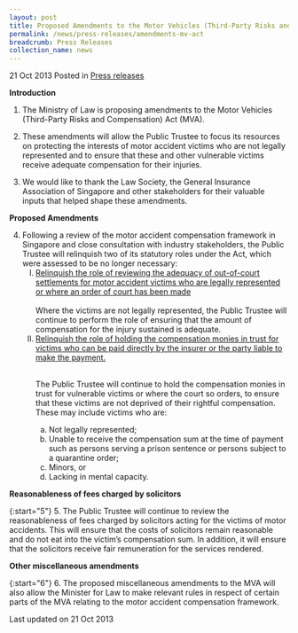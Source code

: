 ```yaml
---
layout: post
title: Proposed Amendments to the Motor Vehicles (Third-Party Risks and Compensation) Act
permalink: /news/press-releases/amendments-mv-act
breadcrumb: Press Releases
collection_name: news
---
```


21 Oct 2013 Posted in [Press releases](/news/press-releases)


**Introduction**

1. The Ministry of Law is proposing amendments to the Motor Vehicles (Third-Party Risks and Compensation) Act (MVA).


2. These amendments will allow the Public Trustee to focus its resources on protecting the interests of motor accident victims who are not legally represented and to ensure that these and other vulnerable victims receive adequate compensation for their injuries.


3. We would like to thank the Law Society, the General Insurance Association of Singapore and other stakeholders for their valuable inputs that helped shape these amendments.


**Proposed Amendments**

<ol start="4">
<li>Following a review of the motor accident compensation framework in Singapore and close consultation with industry stakeholders, the Public Trustee will relinquish two of its statutory roles under the Act, which were assessed to be no longer necessary:

<ol style="list-style-type: upper-roman;">
<li><u>Relinquish the role of reviewing the adequacy of out-of-court settlements for motor accident victims who are legally represented or where an order of court has been made</u></li>
</li>
<br>
Where the victims are not legally represented, the Public Trustee will continue to perform the role of ensuring that the amount of compensation for the injury sustained is adequate.
<br>
<li><u>Relinquish the role of holding the compensation monies in trust for victims who can be paid directly by the insurer or the party liable to make the payment.</u></li>
<br>

The Public Trustee will continue to hold the compensation monies in trust for vulnerable victims or where the court so orders, to ensure that these victims are not deprived of their rightful compensation.  These may include victims who are:
<ol style="list-style-type: lower-alpha;">

 <li>Not legally represented;</li>

 <li>Unable to receive the compensation sum at the time of payment such as persons serving a prison sentence or persons subject to a quarantine order;</li>

<li>Minors, or</li>

<li>Lacking in mental capacity.</li>




</ol>

</ol>

</li>
</ol>


**Reasonableness of fees charged by solicitors**

{:start="5"}
5. The Public Trustee will continue to review the reasonableness of fees charged by solicitors acting for the victims of motor accidents.  This will ensure that the costs of solicitors remain reasonable and do not eat into the victim’s compensation sum.  In addition, it will ensure that the solicitors receive fair remuneration for the services rendered.


**Other miscellaneous amendments**

{:start="6"}
6. The proposed miscellaneous amendments to the MVA will also allow the Minister for Law to make relevant rules in respect of certain parts of the MVA relating to the motor accident compensation framework.

<p class="right-side-updated">Last updated on 21 Oct 2013</p>
